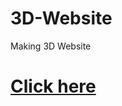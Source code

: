 # 3D-Website
 Making 3D Website 


<a href =" https://abhijeetsingh610.github.io/3D-Website"><h1>Click here</h1></a>
